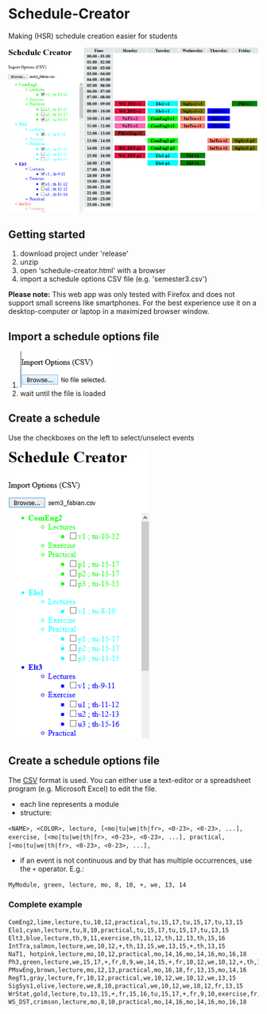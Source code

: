# Schedule-Creator
Making (HSR) schedule creation easier for students

![demo](img/demo.PNG)

## Getting started
1. download project under 'release'
2. unzip
3. open 'schedule-creator.html' with a browser
4. import a schedule options CSV file (e.g. 'semester3.csv')

**Please note:**
This web app was only tested with Firefox and does not support small screens like smartphones.
For the best experience use it on a desktop-computer or laptop in a maximized browser window.

## Import a schedule options file
1. ![image of import field](img/import.PNG)
2. wait until the file is loaded

## Create a schedule
Use the checkboxes on the left to select/unselect events

![image of module list](img/selection.PNG)

## Create a schedule options file
The [CSV](https://en.wikipedia.org/wiki/Comma-separated_values) format is used.
You can either use a text-editor or a spreadsheet program (e.g. Microsoft Excel) to edit the file.

* each line represents a module
* structure:

```<NAME>, <COLOR>, lecture, [<mo|tu|we|th|fr>, <0-23>, <0-23>, ...], exercise, [<mo|tu|we|th|fr>, <0-23>, <0-23>, ...], practical, [<mo|tu|we|th|fr>, <0-23>, <0-23>, ...],```

* if an event is not continuous and by that has multiple occurrences, use the `+` operator. E.g.:

```MyModule, green, lecture, mo, 8, 10, +, we, 13, 14```

### Complete example
```
ComEng2,lime,lecture,tu,10,12,practical,tu,15,17,tu,15,17,tu,13,15
Elo1,cyan,lecture,tu,8,10,practical,tu,15,17,tu,15,17,tu,13,15
Elt3,blue,lecture,th,9,11,exercise,th,11,12,th,12,13,th,15,16
IntTra,salmon,lecture,we,10,12,+,th,13,15,we,13,15,+,th,13,15
NaT1, hotpink,lecture,mo,10,12,practical,mo,14,16,mo,14,16,mo,16,18
Ph3,green,lecture,we,15,17,+,fr,8,9,we,14,15,+,fr,10,12,we,10,12,+,th,13,14,exercise,fr,9,10,fr,15,16,fr,13,14,fr,14,15,th,10,11,th,9,10,th,14,15,th,14,15
PMswEng,brown,lecture,mo,12,13,practical,mo,16,18,fr,13,15,mo,14,16
RegT1,gray,lecture,fr,10,12,practical,we,10,12,we,10,12,we,13,15
SigSys1,olive,lecture,we,8,10,practical,we,10,12,we,10,12,fr,13,15
WrStat,gold,lecture,tu,13,15,+,fr,15,16,tu,15,17,+,fr,9,10,exercise,fr,16,17,mo,16,17,fr,12,13,fr,11,12
WS_DST,crimson,lecture,mo,8,10,practical,mo,14,16,mo,14,16,mo,16,18
```
